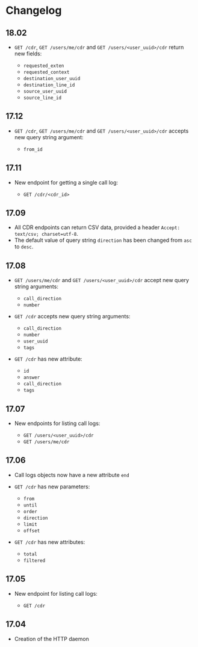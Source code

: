 Changelog
=========

18.02
------

* `GET /cdr`, `GET /users/me/cdr` and `GET /users/<user_uuid>/cdr` return new fields:

  * `requested_exten`
  * `requested_context`
  * `destination_user_uuid`
  * `destination_line_id`
  * `source_user_uuid`
  * `source_line_id`


17.12
-----

* `GET /cdr`, `GET /users/me/cdr` and `GET /users/<user_uuid>/cdr` accepts new query string
  argument:

  * `from_id`


17.11
-----

* New endpoint for getting a single call log:

  * `GET /cdr/<cdr_id>`


17.09
-----

* All CDR endpoints can return CSV data, provided a header `Accept: text/csv; charset=utf-8`.
* The default value of query string `direction` has been changed from `asc` to `desc`.


17.08
-----

* `GET /users/me/cdr` and `GET /users/<user_uuid>/cdr` accept new query string arguments:

  * `call_direction`
  * `number`

* `GET /cdr` accepts new query string arguments:

  * `call_direction`
  * `number`
  * `user_uuid`
  * `tags`

* `GET /cdr` has new attribute:

  * `id`
  * `answer`
  * `call_direction`
  * `tags`


17.07
-----

* New endpoints for listing call logs:

  * `GET /users/<user_uuid>/cdr`
  * `GET /users/me/cdr`

17.06
-----

* Call logs objects now have a new attribute `end`
* `GET /cdr` has new parameters:

  * `from`
  * `until`
  * `order`
  * `direction`
  * `limit`
  * `offset`

* `GET /cdr` has new attributes:

  * `total`
  * `filtered`

17.05
-----

* New endpoint for listing call logs:

  * `GET /cdr`

17.04
-----

* Creation of the HTTP daemon
